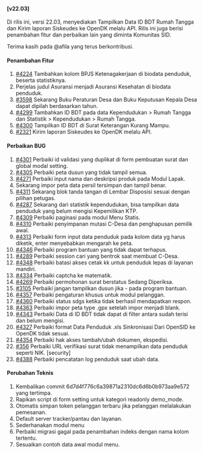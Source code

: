 #### [v22.03]

Di rilis ini, versi 22.03, menyediakan Tampilkan Data ID BDT Rumah Tangga dan Kirim laporan Siskeudes ke OpenDK melalu API. Rilis ini juga berisi penambahan fitur dan perbaikan lain yang diminta Komunitas SID.

Terima kasih pada @afila yang terus berkontribusi.

#### Penambahan Fitur

1. [#4224](https://github.com/OpenSID/OpenSID/issues/4224) Tambahkan kolom BPJS Ketenagakerjaan di biodata penduduk, beserta statistiknya.
2. Perjelas judul Asuransi menjadi Asuransi Kesehatan di biodata penduduk.
3. [#3598](https://github.com/OpenSID/OpenSID/issues/3598) Sekarang Buku Peraturan Desa dan Buku Keputusan Kepala Desa dapat dipilah berdasarkan tahun.
4. [#4299](https://github.com/OpenSID/OpenSID/issues/4299) Tambahkan ID BDT pada data Kependudukan > Rumah Tangga dan Statistik > Kependudukan > Rumah Tangga.
5. [#4300](https://github.com/OpenSID/OpenSID/issues/4300) Tampilkan ID BDT di Surat Keterangan Kurang Mampu.
6. [#2321](https://github.com/OpenSID/OpenSID/issues/2321) Kirim laporan Siskeudes ke OpenDK melalu API.

#### Perbaikan BUG

1. [#4301](https://github.com/OpenSID/OpenSID/issues/4301) Perbaiki id validasi yang duplikat di form pembuatan surat dan global modal setting.
2. [#4305](https://github.com/OpenSID/OpenSID/issues/4305) Perbaiki peta dusun yang tidak tampil semua.
3. [#4271](https://github.com/OpenSID/OpenSID/issues/4271) Perbaiki input nama dan deskripsi produk pada Modul Lapak.
4. Sekarang impor peta data persil tersimpan dan tampil benar.
5. [#4311](https://github.com/OpenSID/OpenSID/issues/4311) Sekarang blok tanda tangan di Lembar Disposisi sesuai dengan pilihan petugas.
6. [#4287](https://github.com/OpenSID/OpenSID/issues/4287) Sekarang dari statistik kependudukan, bisa tampilkan data penduduk yang belum mengisi Kepemilikan KTP.
7. [#4309](https://github.com/OpenSID/OpenSID/issues/4309) Perbaiki paginasi pada modul Menu Statis.
8. [#4310](https://github.com/OpenSID/OpenSID/issues/4310) Perbaiki penyimpanan mutasi C-Desa dan penghapusan pemilik awal.
9. [#4313](https://github.com/OpenSID/OpenSID/issues/4313) Perbaiki form input data penduduk pada kolom data yg harus diketik, enter menyebabkan mengarah ke peta.
10. [#4346](https://github.com/OpenSID/OpenSID/issues/4346) Perbaiki program bantuan yang tidak dapat terhapus.
11. [#4289](https://github.com/OpenSID/OpenSID/issues/4289) Perbaiki session cari yang bentrok saat membuat C-Desa.
12. [#4348](https://github.com/OpenSID/OpenSID/issues/4348) Perbaiki batasi akses cetak kk untuk penduduk lepas di layanan mandiri.
13. [#4334](https://github.com/OpenSID/OpenSID/issues/4334) Perbaiki captcha ke matematik.
14. [#4269](https://github.com/OpenSID/OpenSID/issues/4269) Perbaiki permohonan surat berstatus Sedang Diperiksa.
15. [#3105](https://github.com/OpenSID/OpenSID/issues/3105) Perbaiki jangan tampilkan dusun jika - pada program bantuan.
16. [#4357](https://github.com/OpenSID/OpenSID/issues/4357) Perbaiki pengaturan khusus untuk modul pelanggan.
17. [#4360](https://github.com/OpenSID/OpenSID/issues/4360) Perbaiki status sdgs ketika tidak berhasil mendapatkan respon.
18. [#4363](https://github.com/OpenSID/OpenSID/issues/4363) Perbaiki impor peta type .gpx setelah impor menjadi blank.
19. [#4343](https://github.com/OpenSID/OpenSID/issues/4343) Perbaiki Data di ID BDT tidak dapat di filter antara sudah terisi dan belum mengisi.
20. [#4327](https://github.com/OpenSID/OpenSID/issues/4327) Perbaiki format Data Penduduk .xls Sinkronisasi Dari OpenSID ke OpenDK tidak sesuai.
21. [#4354](https://github.com/OpenSID/OpenSID/issues/4354) Perbaiki hak akses tambah/ubah dokumen, ekspedisi.
22. [#356](https://github.com/OpenSID/premium/issues/356) Perbaiki URL verifikasi surat tidak menampilkan data penduduk seperti NIK. [security]
23. [#4388](https://github.com/OpenSID/OpenSID/issues/4388) Perbaiki pencatatan log penduduk saat ubah data.

#### Perubahan Teknis

1. Kembalikan commit 6d7d4f776c6a39871a2310dc6d6b0b973aa9e572 yang tertimpa.
2. Rapikan script di form setting untuk kategori readonly demo_mode.
3. Otomatis simpan token pelanggan terbaru jika pelanggan melalakukan pemesanan.
4. Default server tracker/pantau dan layanan.
5. Sederhanakan modul menu
6. Perbaiki migrasi gagal pada penambahan indeks dengan nama kolom tertentu.
7. Sesuaikan contoh data awal modul menu.